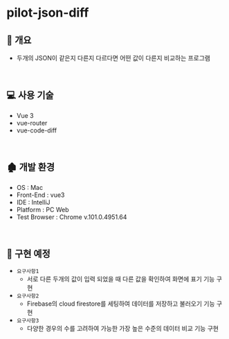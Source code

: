 # pilot-json-diff

## 📝 개요

+ 두개의 JSON이 같은지 다른지 다르다면 어떤 값이 다른지 비교하는 프로그램

<br/>

## 💻 사용 기술
+ Vue 3
+ vue-router
+ vue-code-diff

<br/>

## 🏚 개발 환경

+ OS : Mac
+ Front-End : vue3
+ IDE : IntelliJ
+ Platform : PC Web
+ Test Browser : Chrome v.101.0.4951.64

<br />

## 💬 구현 예정
+ `요구사항1` 
  + 서로 다른 두개의 값이 입력 되었을 때 다른 값을 확인하여 화면에 표기 기능 구현
+ `요구사항2`
  + Firebase의 cloud firestore를 세팅하여 데이터를 저장하고 불러오기 기능 구현
+ `요구사항3`
  + 다양한 경우의 수를 고려하여 가능한 가장 높은 수준의 데이터 비교 기능 구현
